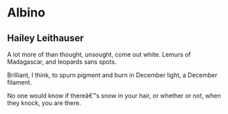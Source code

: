 # Albino
## Hailey Leithauser
A lot more of than thought, unsought, come out white.
Lemurs of Madagascar, and leopards sans spots.

Brilliant, I think, to spurn pigment and burn
in December light, a December filament.

No one would know if thereâ€™s snow in your hair,
or whether or not, when they knock, you are there.